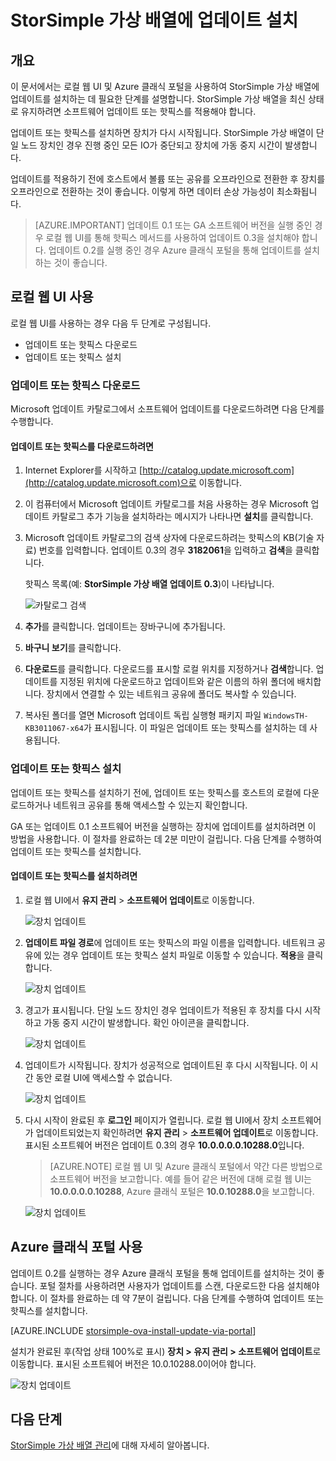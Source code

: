 <properties 
   pageTitle="StorSimple 가상 배열에 업데이트 설치 | Microsoft Azure"
   description="StorSimple 가상 배열 웹 UI를 사용하여 포털 및 핫픽스 방법을 사용하는 업데이트를 적용하는 방법을 설명합니다."
   services="storsimple"
   documentationCenter="NA"
   authors="alkohli"
   manager="carmonm"
   editor="" />
<tags 
   ms.service="storsimple"
   ms.devlang="NA"
   ms.topic="article"
   ms.tgt_pltfrm="NA"
   ms.workload="TBD"
   ms.date="09/07/2016"
   ms.author="alkohli" />

# StorSimple 가상 배열에 업데이트 설치

## 개요

이 문서에서는 로컬 웹 UI 및 Azure 클래식 포털을 사용하여 StorSimple 가상 배열에 업데이트를 설치하는 데 필요한 단계를 설명합니다. StorSimple 가상 배열을 최신 상태로 유지하려면 소프트웨어 업데이트 또는 핫픽스를 적용해야 합니다.

업데이트 또는 핫픽스를 설치하면 장치가 다시 시작됩니다. StorSimple 가상 배열이 단일 노드 장치인 경우 진행 중인 모든 IO가 중단되고 장치에 가동 중지 시간이 발생합니다.

업데이트를 적용하기 전에 호스트에서 볼륨 또는 공유를 오프라인으로 전환한 후 장치를 오프라인으로 전환하는 것이 좋습니다. 이렇게 하면 데이터 손상 가능성이 최소화됩니다.

> [AZURE.IMPORTANT] 업데이트 0.1 또는 GA 소프트웨어 버전을 실행 중인 경우 로컬 웹 UI를 통해 핫픽스 메서드를 사용하여 업데이트 0.3을 설치해야 합니다. 업데이트 0.2를 실행 중인 경우 Azure 클래식 포털을 통해 업데이트를 설치하는 것이 좋습니다.

## 로컬 웹 UI 사용 
 
로컬 웹 UI를 사용하는 경우 다음 두 단계로 구성됩니다.

- 업데이트 또는 핫픽스 다운로드
- 업데이트 또는 핫픽스 설치

### 업데이트 또는 핫픽스 다운로드

Microsoft 업데이트 카탈로그에서 소프트웨어 업데이트를 다운로드하려면 다음 단계를 수행합니다.

#### 업데이트 또는 핫픽스를 다운로드하려면

1. Internet Explorer를 시작하고 [http://catalog.update.microsoft.com](http://catalog.update.microsoft.com)으로 이동합니다.

2. 이 컴퓨터에서 Microsoft 업데이트 카탈로그를 처음 사용하는 경우 Microsoft 업데이트 카탈로그 추가 기능을 설치하라는 메시지가 나타나면 **설치**를 클릭합니다.
  
3. Microsoft 업데이트 카탈로그의 검색 상자에 다운로드하려는 핫픽스의 KB(기술 자료) 번호를 입력합니다. 업데이트 0.3의 경우 **3182061**을 입력하고 **검색**을 클릭합니다.

    핫픽스 목록(예: **StorSimple 가상 배열 업데이트 0.3**)이 나타납니다.

    ![카탈로그 검색](./media/storsimple-ova-install-update-01/download1.png)

4. **추가**를 클릭합니다. 업데이트는 장바구니에 추가됩니다.

5. **바구니 보기**를 클릭합니다.

6. **다운로드**를 클릭합니다. 다운로드를 표시할 로컬 위치를 지정하거나 **검색**합니다. 업데이트를 지정된 위치에 다운로드하고 업데이트와 같은 이름의 하위 폴더에 배치합니다. 장치에서 연결할 수 있는 네트워크 공유에 폴더도 복사할 수 있습니다.

7. 복사된 폴더를 열면 Microsoft 업데이트 독립 실행형 패키지 파일 `WindowsTH-KB3011067-x64`가 표시됩니다. 이 파일은 업데이트 또는 핫픽스를 설치하는 데 사용됩니다.


### 업데이트 또는 핫픽스 설치

업데이트 또는 핫픽스를 설치하기 전에, 업데이트 또는 핫픽스를 호스트의 로컬에 다운로드하거나 네트워크 공유를 통해 액세스할 수 있는지 확인합니다.

GA 또는 업데이트 0.1 소프트웨어 버전을 실행하는 장치에 업데이트를 설치하려면 이 방법을 사용합니다. 이 절차를 완료하는 데 2분 미만이 걸립니다. 다음 단계를 수행하여 업데이트 또는 핫픽스를 설치합니다.


#### 업데이트 또는 핫픽스를 설치하려면

1. 로컬 웹 UI에서 **유지 관리** > **소프트웨어 업데이트**로 이동합니다.

    ![장치 업데이트](./media/storsimple-ova-install-update-01/update1m.png)

2. **업데이트 파일 경로**에 업데이트 또는 핫픽스의 파일 이름을 입력합니다. 네트워크 공유에 있는 경우 업데이트 또는 핫픽스 설치 파일로 이동할 수 있습니다. **적용**을 클릭합니다.

	![장치 업데이트](./media/storsimple-ova-install-update-01/update2m.png)

3.  경고가 표시됩니다. 단일 노드 장치인 경우 업데이트가 적용된 후 장치를 다시 시작하고 가동 중지 시간이 발생합니다. 확인 아이콘을 클릭합니다.

	![장치 업데이트](./media/storsimple-ova-install-update-01/update3m.png)

4. 업데이트가 시작됩니다. 장치가 성공적으로 업데이트된 후 다시 시작됩니다. 이 시간 동안 로컬 UI에 액세스할 수 없습니다.

    ![장치 업데이트](./media/storsimple-ova-install-update-01/update5m.png)

5. 다시 시작이 완료된 후 **로그인** 페이지가 열립니다. 로컬 웹 UI에서 장치 소프트웨어가 업데이트되었는지 확인하려면 **유지 관리** > **소프트웨어 업데이트**로 이동합니다. 표시된 소프트웨어 버전은 업데이트 0.3의 경우 **10.0.0.0.0.10288.0**입니다.

	> [AZURE.NOTE] 로컬 웹 UI 및 Azure 클래식 포털에서 약간 다른 방법으로 소프트웨어 버전을 보고합니다. 예를 들어 같은 버전에 대해 로컬 웹 UI는 **10.0.0.0.0.10288**, Azure 클래식 포털은 **10.0.10288.0**을 보고합니다.

	![장치 업데이트](./media/storsimple-ova-install-update-01/update6m.png)





## Azure 클래식 포털 사용

업데이트 0.2를 실행하는 경우 Azure 클래식 포털을 통해 업데이트를 설치하는 것이 좋습니다. 포털 절차를 사용하려면 사용자가 업데이트를 스캔, 다운로드한 다음 설치해야 합니다. 이 절차를 완료하는 데 약 7분이 걸립니다. 다음 단계를 수행하여 업데이트 또는 핫픽스를 설치합니다.

[AZURE.INCLUDE [storsimple-ova-install-update-via-portal](../../includes/storsimple-ova-install-update-via-portal.md)]

설치가 완료된 후(작업 상태 100%로 표시) **장치 > 유지 관리 > 소프트웨어 업데이트**로 이동합니다. 표시된 소프트웨어 버전은 10.0.10288.0이어야 합니다.

![장치 업데이트](./media/storsimple-ova-install-update-01/azupdate12m.png)

## 다음 단계

[StorSimple 가상 배열 관리](storsimple-ova-web-ui-admin.md)에 대해 자세히 알아봅니다.

<!---HONumber=AcomDC_0914_2016-->